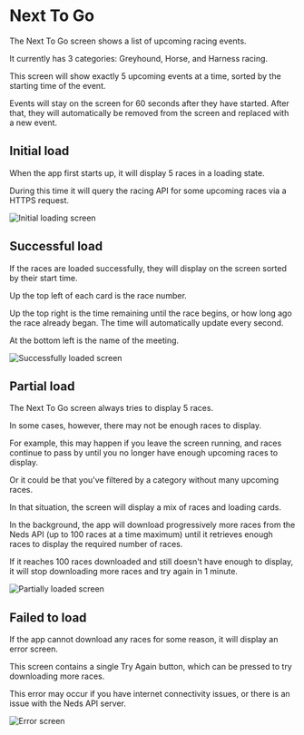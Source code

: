 # Next To Go

The Next To Go screen shows a list of upcoming racing events.

It currently has 3 categories: Greyhound, Horse, and Harness racing.

This screen will show exactly 5 upcoming events at a time, sorted by the starting time of the event.

Events will stay on the screen for 60 seconds after they have started. After that, they will automatically be removed from the screen and replaced with a new event.

## Initial load

When the app first starts up, it will display 5 races in a loading state.

During this time it will query the racing API for some upcoming races via a HTTPS request.

![Initial loading screen](NextToGo/InitialLoad.png)

## Successful load

If the races are loaded successfully, they will display on the screen sorted by their start time.

Up the top left of each card is the race number.

Up the top right is the time remaining until the race begins, or how long ago the race already began. The time will automatically update every second.

At the bottom left is the name of the meeting.

![Successfully loaded screen](NextToGo/Success.png)

## Partial load

The Next To Go screen always tries to display 5 races.

In some cases, however, there may not be enough races to display.

For example, this may happen if you leave the screen running, and races continue to pass by until you no longer have enough upcoming races to display.

Or it could be that you've filtered by a category without many upcoming races.

In that situation, the screen will display a mix of races and loading cards.

In the background, the app will download progressively more races from the Neds API (up to 100 races at a time maximum) until it retrieves enough races to display the required number of races.

If it reaches 100 races downloaded and still doesn't have enough to display, it will stop downloading more races and try again in 1 minute.

![Partially loaded screen](NextToGo/PartialLoad.png)

## Failed to load

If the app cannot download any races for some reason, it will display an error screen.

This screen contains a single Try Again button, which can be pressed to try downloading more races.

This error may occur if you have internet connectivity issues, or there is an issue with the Neds API server.

![Error screen](NextToGo/Failed.png)